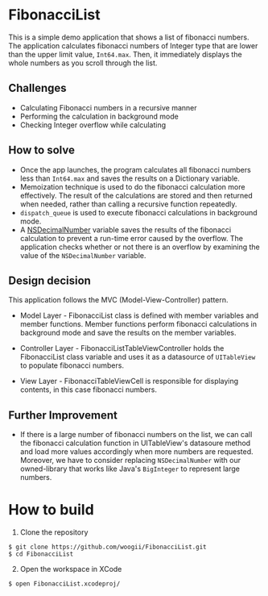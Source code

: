 # FibonacciList

This is a simple demo application that shows a list of fibonacci numbers. The application calculates  fibonacci numbers of Integer type that are lower than the upper limit value, `Int64.max`. Then, it immediately displays the whole numbers as you scroll through the list.

## Challenges

* Calculating Fibonacci numbers in a recursive manner 
* Performing the calculation in background mode 
* Checking Integer overflow while calculating

## How to solve 

* Once the app launches, the program calculates all fibonacci numbers less than `Int64.max` and saves the results on a Dictionary variable. 
* Memoization technique is used to do the fibonacci calculation more effectively. The result of the calculations are stored and then returned when needed, rather than calling a recursive function repeatedly.
* `dispatch_queue` is used to execute fibonacci calculations in background mode. 
* A [NSDecimalNumber](https://developer.apple.com/documentation/foundation/nsdecimalnumber) variable saves the results of the fibonacci calculation to prevent a run-time error caused by the overflow. The application checks whether or not there is an overflow by examining the value of the `NSDecimalNumber` variable.


 
## Design decision 

This application follows the MVC (Model-View-Controller) pattern. 

* Model Layer - FibonacciList class is defined with member variables and member functions. Member functions perform fibonacci calculations in background mode and save the results on the member variables. 
  
* Controller Layer - FibonacciListTableViewController holds the FibonacciList class variable and uses it as a datasource of `UITableView` to populate fibonacci numbers.

* View Layer - FibonacciTableViewCell is responsible for displaying contents, in this case fibonacci numbers. 

## Further Improvement 

* If there is a large number of fibonacci numbers on the list, we can call the fibonacci calculation function in UITableView's datasoure method and load more values accordingly when more numbers are requested. Moreover, we have to consider replacing `NSDecimalNumber` with our owned-library that works like Java's `BigInteger` to represent large numbers.  



# How to build 

1) Clone the repository 

```
$ git clone https://github.com/woogii/FibonacciList.git
$ cd FibonacciList
```
2) Open the workspace in XCode 

```
$ open FibonacciList.xcodeproj/
```
